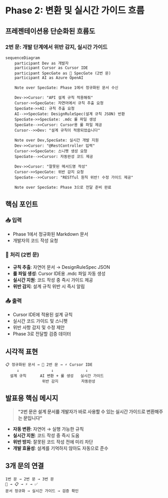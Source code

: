 # Phase 2: 변환 및 실시간 가이드 흐름

## 프레젠테이션용 단순화된 흐름도

### 2번 문: 개발 단계에서 위반 감지, 실시간 가이드

```mermaid
sequenceDiagram
    participant Dev as 개발자
    participant Cursor as Cursor IDE
    participant SpecGate as 🚪 SpecGate (2번 문)
    participant AI as Azure OpenAI

    Note over SpecGate: Phase 1에서 정규화된 문서 수신

    Dev->>Cursor: "API 설계 규칙 적용해줘"
    Cursor->>SpecGate: 자연어에서 규칙 추출 요청
    SpecGate->>AI: 규칙 추출 요청
    AI-->>SpecGate: DesignRuleSpec(설계 규칙 JSON) 반환
    SpecGate->>SpecGate: .mdc 룰 파일 생성
    SpecGate-->>Cursor: Cursor용 룰 파일 제공
    Cursor-->>Dev: "설계 규칙이 적용되었습니다"
    
    Note over Dev,SpecGate: 실시간 개발 지원
    Dev->>Cursor: "@RestController 입력"
    Cursor->>SpecGate: 스니펫 생성 요청
    SpecGate-->>Cursor: 자동완성 코드 제공
    
    Dev->>Cursor: "잘못된 메서드명 작성"
    Cursor->>SpecGate: 위반 감지 요청
    SpecGate-->>Cursor: "RESTful 원칙 위반! 수정 가이드 제공"
    
    Note over SpecGate: Phase 3으로 전달 준비 완료
```

## 핵심 포인트

### 📥 **입력**
- Phase 1에서 정규화된 Markdown 문서
- 개발자의 코드 작성 요청

### 🔄 **처리 (2번 문)**
- **규칙 추출**: 자연어 문서 → DesignRuleSpec JSON
- **룰 파일 생성**: Cursor IDE용 .mdc 파일 자동 생성
- **실시간 지원**: 코드 작성 중 즉시 가이드 제공
- **위반 감지**: 설계 규칙 위반 시 즉시 알림

### 📤 **출력**
- Cursor IDE에 적용된 설계 규칙
- 실시간 코드 가이드 및 스니펫
- 위반 사항 감지 및 수정 제안
- Phase 3로 전달할 검증 데이터

## 시각적 표현

```
📋 정규화된 문서 → 🚪 2번 문 → ⚡ Cursor IDE
     ↓              ↓              ↓
  설계 규칙      AI 변환 + 룰 생성   실시간 가이드
                위반 감지          자동완성
```

## 발표용 핵심 메시지

> **"2번 문은 설계 문서를 개발자가 바로 사용할 수 있는 실시간 가이드로 변환해주는 문입니다"**

- **자동 변환**: 자연어 → 실행 가능한 규칙
- **실시간 지원**: 코드 작성 중 즉시 도움
- **위반 방지**: 잘못된 코드 작성 전에 미리 차단
- **개발 효율성**: 설계를 기억하지 않아도 자동으로 준수

## 3개 문의 연결

```
1번 문 → 2번 문 → 3번 문
📄 → 📋 → ⚡ → ✅
문서 정규화 → 실시간 가이드 → 검증 확인
```
